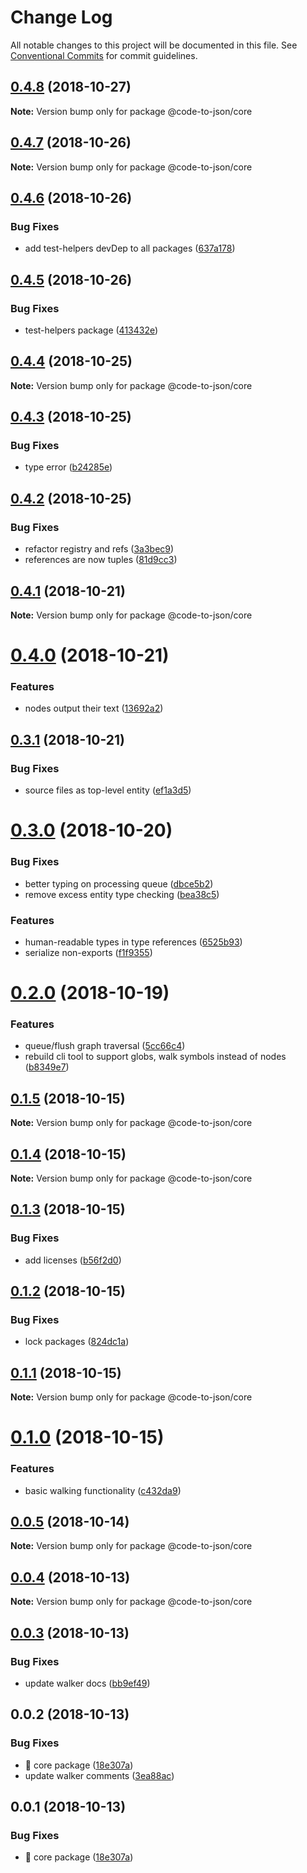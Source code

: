# Change Log

All notable changes to this project will be documented in this file.
See [Conventional Commits](https://conventionalcommits.org) for commit guidelines.

## [0.4.8](https://github.com/mike-north/code-to-json/tree/master/packages/core/compare/@code-to-json/core@0.4.7...@code-to-json/core@0.4.8) (2018-10-27)

**Note:** Version bump only for package @code-to-json/core





## [0.4.7](https://github.com/mike-north/code-to-json/tree/master/packages/core/compare/@code-to-json/core@0.4.6...@code-to-json/core@0.4.7) (2018-10-26)

**Note:** Version bump only for package @code-to-json/core





## [0.4.6](https://github.com/mike-north/code-to-json/tree/master/packages/core/compare/@code-to-json/core@0.4.5...@code-to-json/core@0.4.6) (2018-10-26)


### Bug Fixes

* add test-helpers devDep to all packages ([637a178](https://github.com/mike-north/code-to-json/tree/master/packages/core/commit/637a178))





## [0.4.5](https://github.com/mike-north/code-to-json/tree/master/packages/core/compare/@code-to-json/core@0.4.4...@code-to-json/core@0.4.5) (2018-10-26)


### Bug Fixes

* test-helpers package ([413432e](https://github.com/mike-north/code-to-json/tree/master/packages/core/commit/413432e))





## [0.4.4](https://github.com/mike-north/code-to-json/tree/master/packages/core/compare/@code-to-json/core@0.4.3...@code-to-json/core@0.4.4) (2018-10-25)

**Note:** Version bump only for package @code-to-json/core





## [0.4.3](https://github.com/mike-north/code-to-json/tree/master/packages/core/compare/@code-to-json/core@0.4.2...@code-to-json/core@0.4.3) (2018-10-25)


### Bug Fixes

* type error ([b24285e](https://github.com/mike-north/code-to-json/tree/master/packages/core/commit/b24285e))





## [0.4.2](https://github.com/mike-north/code-to-json/tree/master/packages/core/compare/@code-to-json/core@0.4.1...@code-to-json/core@0.4.2) (2018-10-25)


### Bug Fixes

* refactor registry and refs ([3a3bec9](https://github.com/mike-north/code-to-json/tree/master/packages/core/commit/3a3bec9))
* references are now tuples ([81d9cc3](https://github.com/mike-north/code-to-json/tree/master/packages/core/commit/81d9cc3))





## [0.4.1](https://github.com/mike-north/code-to-json/tree/master/packages/core/compare/@code-to-json/core@0.4.0...@code-to-json/core@0.4.1) (2018-10-21)

**Note:** Version bump only for package @code-to-json/core





# [0.4.0](https://github.com/mike-north/code-to-json/tree/master/packages/core/compare/@code-to-json/core@0.3.1...@code-to-json/core@0.4.0) (2018-10-21)


### Features

* nodes output their text ([13692a2](https://github.com/mike-north/code-to-json/tree/master/packages/core/commit/13692a2))





## [0.3.1](https://github.com/mike-north/code-to-json/tree/master/packages/core/compare/@code-to-json/core@0.3.0...@code-to-json/core@0.3.1) (2018-10-21)


### Bug Fixes

* source files as top-level entity ([ef1a3d5](https://github.com/mike-north/code-to-json/tree/master/packages/core/commit/ef1a3d5))





# [0.3.0](https://github.com/mike-north/code-to-json/tree/master/packages/core/compare/@code-to-json/core@0.2.0...@code-to-json/core@0.3.0) (2018-10-20)


### Bug Fixes

* better typing on processing queue ([dbce5b2](https://github.com/mike-north/code-to-json/tree/master/packages/core/commit/dbce5b2))
* remove excess entity type checking ([bea38c5](https://github.com/mike-north/code-to-json/tree/master/packages/core/commit/bea38c5))


### Features

* human-readable types in type references ([6525b93](https://github.com/mike-north/code-to-json/tree/master/packages/core/commit/6525b93))
* serialize non-exports ([f1f9355](https://github.com/mike-north/code-to-json/tree/master/packages/core/commit/f1f9355))





# [0.2.0](https://github.com/mike-north/code-to-json/tree/master/packages/core/compare/@code-to-json/core@0.1.5...@code-to-json/core@0.2.0) (2018-10-19)


### Features

* queue/flush graph traversal ([5cc66c4](https://github.com/mike-north/code-to-json/tree/master/packages/core/commit/5cc66c4))
* rebuild cli tool to support globs, walk symbols instead of nodes ([b8349e7](https://github.com/mike-north/code-to-json/tree/master/packages/core/commit/b8349e7))





## [0.1.5](https://github.com/mike-north/code-to-json/tree/master/packages/core/compare/@code-to-json/core@0.1.4...@code-to-json/core@0.1.5) (2018-10-15)

**Note:** Version bump only for package @code-to-json/core





## [0.1.4](https://github.com/mike-north/code-to-json/tree/master/packages/core/compare/@code-to-json/core@0.1.3...@code-to-json/core@0.1.4) (2018-10-15)

**Note:** Version bump only for package @code-to-json/core





## [0.1.3](https://github.com/mike-north/code-to-json/compare/@code-to-json/core@0.1.2...@code-to-json/core@0.1.3) (2018-10-15)


### Bug Fixes

* add licenses ([b56f2d0](https://github.com/mike-north/code-to-json/commit/b56f2d0))





## [0.1.2](https://github.com/mike-north/code-to-json/compare/@code-to-json/core@0.1.1...@code-to-json/core@0.1.2) (2018-10-15)


### Bug Fixes

* lock packages ([824dc1a](https://github.com/mike-north/code-to-json/commit/824dc1a))





## [0.1.1](https://github.com/mike-north/code-to-json/compare/@code-to-json/core@0.1.0...@code-to-json/core@0.1.1) (2018-10-15)

**Note:** Version bump only for package @code-to-json/core





# [0.1.0](https://github.com/mike-north/code-to-json/compare/@code-to-json/core@0.0.5...@code-to-json/core@0.1.0) (2018-10-15)


### Features

* basic walking functionality ([c432da9](https://github.com/mike-north/code-to-json/commit/c432da9))





## [0.0.5](https://github.com/mike-north/code-to-json/compare/@code-to-json/core@0.0.4...@code-to-json/core@0.0.5) (2018-10-14)

**Note:** Version bump only for package @code-to-json/core





## [0.0.4](https://github.com/mike-north/code-to-json/compare/@code-to-json/core@0.0.3...@code-to-json/core@0.0.4) (2018-10-13)

**Note:** Version bump only for package @code-to-json/core





## [0.0.3](https://github.com/mike-north/code-to-json/compare/@code-to-json/core@0.0.2...@code-to-json/core@0.0.3) (2018-10-13)


### Bug Fixes

* update walker docs ([bb9ef49](https://github.com/mike-north/code-to-json/commit/bb9ef49))





## 0.0.2 (2018-10-13)


### Bug Fixes

* 🐛 core package ([18e307a](https://github.com/mike-north/code-to-json/commit/18e307a))
* update walker comments ([3ea88ac](https://github.com/mike-north/code-to-json/commit/3ea88ac))





## 0.0.1 (2018-10-13)


### Bug Fixes

* 🐛 core package ([18e307a](https://github.com/mike-north/code-to-json/commit/18e307a))
